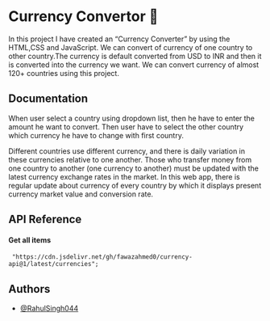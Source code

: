 # Currency Convertor :money_with_wings:

In this project I have created an “Currency Converter” by using the HTML,CSS and JavaScript. We can convert of currency of one country to other country.The currency is default converted from USD to INR and then it is converted into the currency we want. We can convert currency of almost 120+ countries using this project.

## Documentation 

When user select a country using dropdown list, then he have to enter the amount he want to convert. Then user have to select the other country which currency he have to change with first country.

  Different countries use different currency, and there is daily variation in these currencies relative to one another. Those who transfer money from one country to another (one currency to another) must be updated with the latest currency exchange rates in the market. In this web app, there is regular update about currency of every country by which it displays present currency market value and conversion rate.
  
## API Reference

#### Get all items

 ```http
  "https://cdn.jsdelivr.net/gh/fawazahmed0/currency-api@1/latest/currencies";
```

## Authors

- [@RahulSingh044](https://github.com/RahulSingh044)
